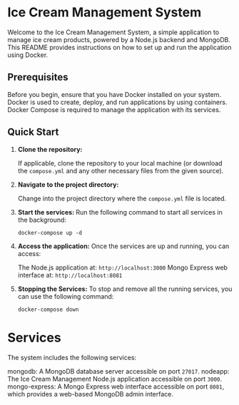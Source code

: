 # Ice Cream Management System

Welcome to the Ice Cream Management System, a simple application to manage ice cream products, powered by a Node.js backend and MongoDB. This README provides instructions on how to set up and run the application using Docker.

## Prerequisites

Before you begin, ensure that you have Docker installed on your system. Docker is used to create, deploy, and run applications by using containers. Docker Compose is required to manage the application with its services.

## Quick Start

1. **Clone the repository:**

   If applicable, clone the repository to your local machine (or download the `compose.yml` and any other necessary files from the given source).

2. **Navigate to the project directory:**

   Change into the project directory where the `compose.yml` file is located.

3. **Start the services:**
   Run the following command to start all services in the background:

   ```docker-compose up -d```

4. **Access the application:**
   Once the services are up and running, you can access:

   The Node.js application at: `http://localhost:3000`
   Mongo Express web interface at: `http://localhost:8081`

5. **Stopping the Services:**
   To stop and remove all the running services, you can use the following command:

   `docker-compose down`

# Services
The system includes the following services:

mongodb: A MongoDB database server accessible on port `27017`.
nodeapp: The Ice Cream Management Node.js application accessible on port `3000`.
mongo-express: A Mongo Express web interface accessible on port `8081`, which provides a web-based MongoDB admin interface.